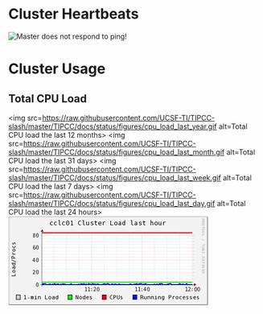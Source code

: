 <!--
WARNING: do _not_ update this file; it is automatically generated from index.md.sh and will be overwritten.
-->

# Cluster Heartbeats

<img src="https://img.shields.io/badge/master%3A%20ping-down-red.svg" alt="Master does not respond to ping!">

# Cluster Usage

## Total CPU Load

<img src=https://raw.githubusercontent.com/UCSF-TI/TIPCC-slash/master/TIPCC/docs/status/figures/cpu_load_last_year.gif alt=Total CPU load the last 12 months>
<img src=https://raw.githubusercontent.com/UCSF-TI/TIPCC-slash/master/TIPCC/docs/status/figures/cpu_load_last_month.gif alt=Total CPU load the last 31 days>
<img src=https://raw.githubusercontent.com/UCSF-TI/TIPCC-slash/master/TIPCC/docs/status/figures/cpu_load_last_week.gif alt=Total CPU load the last 7 days>
<img src=https://raw.githubusercontent.com/UCSF-TI/TIPCC-slash/master/TIPCC/docs/status/figures/cpu_load_last_day.gif alt=Total CPU load the last 24 hours>
<img src=https://raw.githubusercontent.com/UCSF-TI/TIPCC-slash/master/TIPCC/docs/status/figures/cpu_load_last_hour.gif alt=Total CPU load the last one hour>
